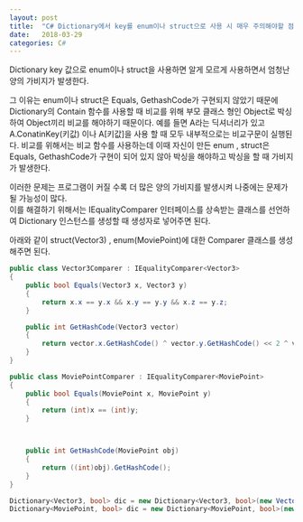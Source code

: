 ```yaml
---
layout: post
title:  "C# Dictionary에서 key를 enum이나 struct으로 사용 시 매우 주의해야할 점"
date:   2018-03-29
categories: C#
---
```

Dictionary key 값으로 enum이나 struct을 사용하면 알게 모르게 사용하면서 엄청난 양의 가비지가 발생한다.   

그 이유는 enum이나 struct은 Equals, GethashCode가 구현되지 않았기 때문에 Dictionary의 Contain 함수를 사용할 때 비교를 위해 부모 클래스 형인 Object로 박싱하여 Object끼리 비교를 해야하기 때문이다. 예를 들면 A라는 딕셔너리가 있고 A.ConatinKey(키값) 이나 A[키값]을 사용 할 때 모두 내부적으로는 비교구문이 실행된다. 비교를 위해서는 비교 함수를 사용하는데 이때 자신이 만든 enum , struct은 Equals, GethashCode가 구현이 되어 있지 않아 박싱을 해야하고 박싱을 할 때 가비지가 발생한다.   

이러한 문제는 프로그램이 커질 수록 더 많은 양의 가비지를 발생시켜 나중에는 문제가 될 가능성이 많다.   
이를 해결하기 위해서는 IEqualityComparer<T> 인터페이스를 상속받는 클래스를 선언하여 Dictionary 인스턴스를 생성할 때 생성자로 넣어주면 된다.   

아래와 같이 struct(Vector3) , enum(MoviePoint)에 대한 Comparer 클래스를 생성해주면 된다.   

```c#
public class Vector3Comparer : IEqualityComparer<Vector3>
{
    public bool Equals(Vector3 x, Vector3 y)
    {
        return x.x == y.x && x.y == y.y && x.z == y.z;
    }

    public int GetHashCode(Vector3 vector)
    {
        return vector.x.GetHashCode() ^ vector.y.GetHashCode() << 2 ^ vector.z.GetHashCode() >> 2;
    }
}

public class MoviePointComparer : IEqualityComparer<MoviePoint>
{
    public bool Equals(MoviePoint x, MoviePoint y)
    {
        return (int)x == (int)y;
    }



    public int GetHashCode(MoviePoint obj)
    {
        return ((int)obj).GetHashCode();
    }
}

Dictionary<Vector3, bool> dic = new Dictionary<Vector3, bool>(new Vector3Comparer());
Dictionary<MoviePoint, bool> dic = new Dictionary<MoviePoint, bool>(new MoviePointComparer ());
```